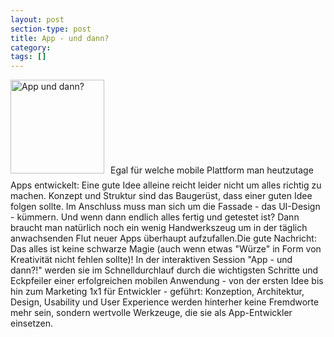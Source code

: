 ```yaml
---
layout: post
section-type: post
title: App - und dann?
category: 
tags: []
---
```

<img class="alignleft size-thumbnail wp-image-6912" style="margin-right:10px; margin-bottom:10px;" alt="App und dann?" src="http://anheledirwp.blob.core.windows.net/wordpress/2013/11/App-und-dann-150x150.png" width="150" height="150" />Egal für welche mobile Plattform man heutzutage Apps entwickelt: Eine gute Idee alleine reicht leider nicht um alles richtig zu machen. Konzept und Struktur sind das Baugerüst, dass einer guten Idee folgen sollte. Im Anschluss muss man sich um die Fassade - das UI-Design - kümmern. Und wenn dann endlich alles fertig und getestet ist? Dann braucht man natürlich noch ein wenig Handwerkszeug um in der täglich anwachsenden Flut neuer Apps überhaupt aufzufallen.Die gute Nachricht: Das alles ist keine schwarze Magie (auch wenn etwas "Würze" in Form von Kreativität nicht fehlen sollte)! In der interaktiven Session "App - und dann?!" werden sie im Schnelldurchlauf durch die wichtigsten Schritte und Eckpfeiler einer erfolgreichen mobilen Anwendung - von der ersten Idee bis hin zum Marketing 1x1 für Entwickler - geführt: Konzeption, Architektur, Design, Usability und User Experience werden hinterher keine Fremdworte mehr sein, sondern wertvolle Werkzeuge, die sie als App-Entwickler einsetzen.
